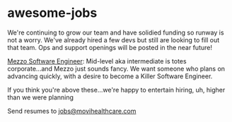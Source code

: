 # awesome-jobs

We're continuing to grow our team and have solidied funding so runway is not a worry.   We've already hired a few devs but still are looking to fill out that team.  Ops and support openings will be posted in the near future!


[Mezzo Software Engineer](http://b.link/movi-github-mezzo): Mid-level aka intermediate is totes corporate...and Mezzo just sounds fancy. We want someone who plans on advancing quickly, with a desire to become a Killer Software Engineer.

If you think you're above these...we're happy to entertain hiring, uh, higher than we were planning

Send resumes to jobs@movihealthcare.com

